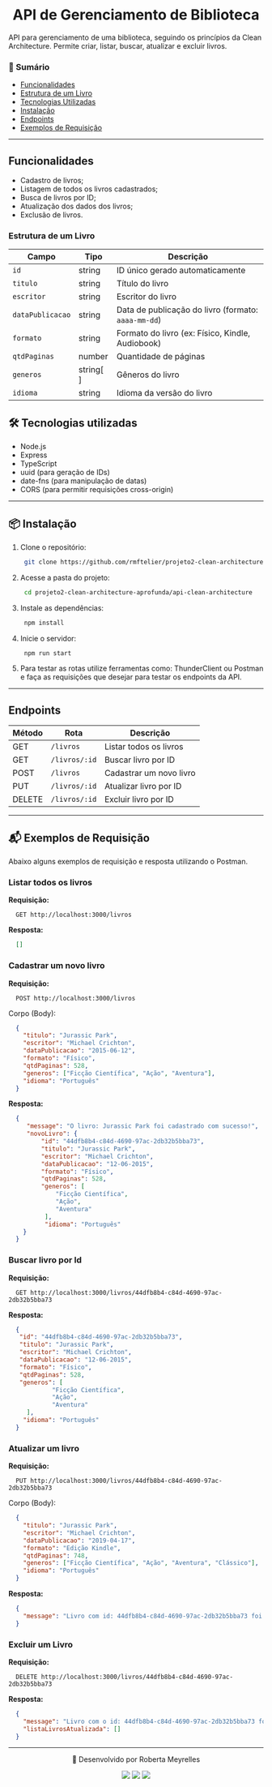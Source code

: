 <h1 align="center"> API de Gerenciamento de Biblioteca </h1>

API para gerenciamento de uma biblioteca, seguindo os princípios da Clean Architecture. Permite criar, listar, buscar, atualizar e excluir livros.

### 📑 Sumário

- [Funcionalidades](#funcionalidades)
- [Estrutura de um Livro](#estrutura-de-um-livro)
- [Tecnologias Utilizadas](#tecnologias-utilizadas)
- [Instalação](#instalação)
- [Endpoints](#endpoints)
- [Exemplos de Requisição](##exemplos-de-requisição)

---

## Funcionalidades

- Cadastro de livros;
- Listagem de todos os livros cadastrados;
- Busca de livros por ID;
- Atualização dos dados dos livros;
- Exclusão de livros.

### Estrutura de um Livro

| Campo            | Tipo      | Descrição                                         |
|------------------|-----------|--------------------------------------------------|
| `id`             | string    | ID único gerado automaticamente                   |
| `titulo`         | string    | Título do livro                                   |
| `escritor`       | string    | Escritor do livro                                 |
| `dataPublicacao` | string    | Data de publicação do livro (formato: `aaaa-mm-dd`) |
| `formato`        | string    | Formato do livro (ex: Físico, Kindle, Audiobook) |
| `qtdPaginas`     | number    | Quantidade de páginas                             |
| `generos`        | string[ ]  | Gêneros do livro                                 |
| `idioma`         | string    | Idioma da versão do livro                         |


## 🛠 Tecnologias utilizadas

- Node.js 
- Express 
- TypeScript
- uuid (para geração de IDs)
- date-fns (para manipulação de datas)
- CORS (para permitir requisições cross-origin)

---

## 📦 Instalação 

1. Clone o repositório: 

   ```bash
    git clone https://github.com/rmftelier/projeto2-clean-architecture-aprofunda.git
   ```

2. Acesse a pasta do projeto:

   ```bash
    cd projeto2-clean-architecture-aprofunda/api-clean-architecture
   ```

3. Instale as dependências:

    ```bash
     npm install
    ```

4. Inicie o servidor:

    ```bash
     npm run start
    ```

5. Para testar as rotas utilize ferramentas como: ThunderClient ou Postman e faça as requisições que desejar para testar os endpoints da API.

---

## Endpoints

| Método | Rota          | Descrição               |
| ------ | ------------- | ----------------------- |
| GET    | `/livros` | Listar todos os livros  |
| GET    | `/livros/:id`  | Buscar livro por ID     |
| POST   | `/livros`  | Cadastrar um novo livro |
| PUT    | `/livros/:id`  | Atualizar livro por ID  |
| DELETE | `/livros/:id`  | Excluir livro por ID    |

---

## 📬 Exemplos de Requisição

Abaixo alguns exemplos de requisição e resposta utilizando o Postman.

### Listar todos os livros

**Requisição:**

```
  GET http://localhost:3000/livros
```

**Resposta:**

``` json
  []
```

### Cadastrar um novo livro

**Requisição:**

```
  POST http://localhost:3000/livros
```

Corpo (Body):

```json
  {
    "titulo": "Jurassic Park",
    "escritor": "Michael Crichton",
    "dataPublicacao": "2015-06-12",
    "formato": "Físico",
    "qtdPaginas": 528,
    "generos": ["Ficção Científica", "Ação", "Aventura"],
    "idioma": "Português"
  }
```

**Resposta:**

```json
  {
     "message": "O livro: Jurassic Park foi cadastrado com sucesso!",
     "novoLivro": {
         "id": "44dfb8b4-c84d-4690-97ac-2db32b5bba73",
         "titulo": "Jurassic Park",
         "escritor": "Michael Crichton",
         "dataPublicacao": "12-06-2015",
         "formato": "Físico",
         "qtdPaginas": 528,
         "generos": [
             "Ficção Científica",
             "Ação",
             "Aventura"
          ],
          "idioma": "Português"
    }
  }
```

### Buscar livro por Id

**Requisição:**

```
  GET http://localhost:3000/livros/44dfb8b4-c84d-4690-97ac-2db32b5bba73
```

**Resposta:**

```json
  {
   "id": "44dfb8b4-c84d-4690-97ac-2db32b5bba73",
   "titulo": "Jurassic Park",
   "escritor": "Michael Crichton",
   "dataPublicacao": "12-06-2015",
   "formato": "Físico",
   "qtdPaginas": 528,
   "generos": [
            "Ficção Científica",
            "Ação",
            "Aventura"
     ],
    "idioma": "Português"
  }
```


### Atualizar um livro

**Requisição:**

```
  PUT http://localhost:3000/livros/44dfb8b4-c84d-4690-97ac-2db32b5bba73
```

Corpo (Body):

```json
  {
    "titulo": "Jurassic Park",
    "escritor": "Michael Crichton",
    "dataPublicacao": "2019-04-17",
    "formato": "Edição Kindle",
    "qtdPaginas": 748,
    "generos": ["Ficção Científica", "Ação", "Aventura", "Clássico"],
    "idioma": "Português"
  }
```

**Resposta:**

```json
  {
    "message": "Livro com id: 44dfb8b4-c84d-4690-97ac-2db32b5bba73 foi editado com sucesso."
  }
```

### Excluir um Livro

**Requisição:**
```
  DELETE http://localhost:3000/livros/44dfb8b4-c84d-4690-97ac-2db32b5bba73
```

**Resposta:**

```json
  {
    "message": "Livro com o id: 44dfb8b4-c84d-4690-97ac-2db32b5bba73 foi excluído com sucesso.",
    "listaLivrosAtualizada": []
  }
```

---

<div align="center"> 
  <p> 💌 Desenvolvido por Roberta Meyrelles</p>
  <a href = "mailto:bertameyrelles@gmail.com"><img src="https://img.shields.io/badge/-Gmail-%23333?style=for-the-badge&logo=gmail&logoColor=white" target="_blank"></a>
  <a href="https://www.linkedin.com/in/roberta-meyrelles" target="_blank"><img src="https://img.shields.io/badge/-LinkedIn-%230077B5?style=for-the-badge&logo=linkedin&logoColor=white" target="_blank"></a> 
  <a href="https://github.com/rmftelier" target="_blank"><img src="https://img.shields.io/badge/github-black?style=for-the-badge&logo=github"></a>
</div>
